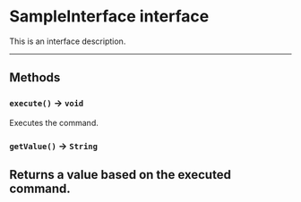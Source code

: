 # SampleInterface interface

This is an interface description.

---
## Methods
### `execute()` → `void`

Executes the command.
### `getValue()` → `String`

Returns a value based on the executed command.
---
